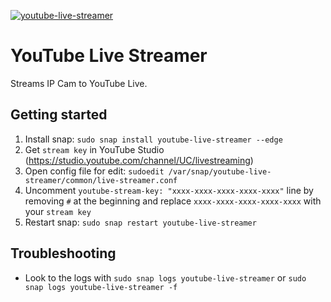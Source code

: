 [![youtube-live-streamer](https://snapcraft.io/youtube-live-streamer/badge.svg)](https://snapcraft.io/youtube-live-streamer)

# YouTube Live Streamer
Streams IP Cam to YouTube Live.

## Getting started
1. Install snap: `sudo snap install youtube-live-streamer --edge`
2. Get `stream key` in YouTube Studio (https://studio.youtube.com/channel/UC/livestreaming)
3. Open config file for edit: `sudoedit /var/snap/youtube-live-streamer/common/live-streamer.conf` 
4. Uncomment `youtube-stream-key: "xxxx-xxxx-xxxx-xxxx-xxxx"` line by removing `#` at the beginning and replace `xxxx-xxxx-xxxx-xxxx-xxxx` with your `stream key`
5. Restart snap: `sudo snap restart youtube-live-streamer`

## Troubleshooting
* Look to the logs with `sudo snap logs youtube-live-streamer` or `sudo snap logs youtube-live-streamer -f`
